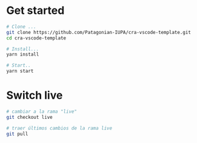 # Get started

```bash
# Clone ...
git clone https://github.com/Patagonian-IUPA/cra-vscode-template.git
cd cra-vscode-template

# Install...
yarn install

# Start..
yarn start
```

# Switch live

```bash
# cambiar a la rama "live"
git checkout live

# traer últimos cambios de la rama live
git pull
```
